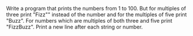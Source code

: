 Write a program that prints the numbers from 1 to 100. 
But for multiples of three print "Fizz"" instead of the number and for the multiples of five print "Buzz". For numbers which are multiples of both three and five print "FizzBuzz". Print a new line after each string or number.